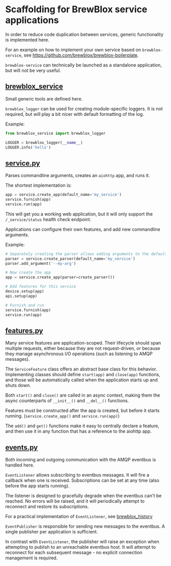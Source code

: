 # Scaffolding for BrewBlox service applications

In order to reduce code duplication between services, generic functionality is implemented here.

For an example on how to implement your own service based on `brewblox-service`, see <https://github.com/brewblox/brewblox-boilerplate>.

`brewblox-service` can technically be launched as a standalone application, but will not be very useful.

## [brewblox_service](./brewblox_service/__init__.py)

Small generic tools are defined here.

`brewblox_logger` can be used for creating module-specific loggers. It is not required, but will play a bit nicer with default formatting of the log.

Example:

```python
from brewblox_service import brewblox_logger

LOGGER = brewblox_logger(__name__)
LOGGER.info('hello')
```

## [service.py](./brewblox_service/service.py)

Parses commandline arguments, creates an `aiohttp` app, and runs it.

The shortest implementation is:

```python
app = service.create_app(default_name='my_service')
service.furnish(app)
service.run(app)
```

This will get you a working web application, but it will only support the `/_service/status` health check endpoint.

Applications can configure their own features, and add new commandline arguments.

Example:

```python
# Separately creating the parser allows adding arguments to the default set
parser = service.create_parser(default_name='my_service')
parser.add_argument('--my-arg')

# Now create the app
app = service.create_app(parser=create_parser())

# Add features for this service
device.setup(app)
api.setup(app)

# Furnish and run
service.furnish(app)
service.run(app)
```

## [features.py](./brewblox_service/features.py)

Many service features are application-scoped. Their lifecycle should span multiple requests, either because they are not request-driven, or because they manage asynchronous I/O operations (such as listening to AMQP messages).

The `ServiceFeature` class offers an abstract base class for this behavior. Implementing classes should define `start(app)` and `close(app)` functions, and those will be automatically called when the application starts up and shuts down.

Both `start()` and `close()` are called in an async context, making them the async counterparts of `__init__()` and `__del__()` functions.

Features must be constructed after the app is created, but before it starts running. (`service.create_app()` and `service.run(app)`)

The `add()` and `get()` functions make it easy to centrally declare a feature, and then use it in any function that has a reference to the aiohttp app.

## [events.py](./brewblox_service/events.py)

Both incoming and outgoing communication with the AMQP eventbus is handled here.

`EventListener` allows subscribing to eventbus messages. It will fire a callback when one is received. Subscriptions can be set at any time (also before the app starts running).

The listener is designed to gracefully degrade when the eventbus can't be reached. No errors will be raised, and it will periodically attempt to reconnect and restore its subscriptions.

For a practical implementation of `EventListener`, see [brewblox_history](https://github.com/BrewBlox/brewblox-history/blob/develop/brewblox_history/influx.py)

`EventPublisher` is responsible for sending new messages to the eventbus. A single publisher per application is sufficient.

In contrast with `EventListener`, the publisher will raise an exception when attempting to publish to an unreachable eventbus host.
It will attempt to reconnect for each subsequent message - no explicit connection management is required.
